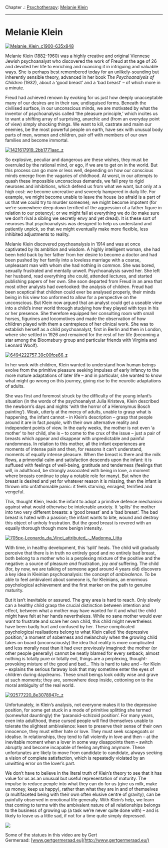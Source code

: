 Chapter .: [Psychotherapy](https://www.theschooloflife.com/thebookoflife/category/leisure/psychotherapy/): [Melanie Klein](https://www.theschooloflife.com/thebookoflife/the-great-psychoanalysts-melanie-klein/)

* * *

# Melanie Klein

[![Melanie_Klein_c1900-635x848](https://www.theschooloflife.com/thebookoflife/wp-content/uploads/2014/11/Melanie_Klein_c1900-635x848.jpg)](http://www.thebookoflife.org/wp-content/uploads/2014/11/Melanie_Klein_c1900-635x848.jpg)

Melanie Klein (1882-1960) was a highly creative and original Viennese Jewish psychoanalyst who discovered the work of Freud at the age of 26 and devoted her life to enriching and nuancing it in intriguing and valuable ways. She is perhaps best remembered today for an unlikely-sounding but inherently sensible theory, advanced in her book _The Psychoanalysis of Children_ (1932), about a ‘good breast’ and a ‘bad breast’ – of which more in a minute.

Freud had achieved renown by evoking for us just how deeply unacceptable many of our desires are in their raw, undisguised forms. Beneath the civilised surface, in our unconscious minds, we are motivated by what the inventor of psychoanalysis called ‘the pleasure principle,’ which incites us to want a shifting array of surprising, anarchic and (from an everyday point of view) simply shocking things. We want to kill, castrate and maim our enemies, be the most powerful people on earth, have sex with unusual body parts of men, women and children, pair off with members of our own families and become immortal.

[![1421617919_2bb1771aac_z](https://www.theschooloflife.com/thebookoflife/wp-content/uploads/2014/11/1421617919_2bb1771aac_z.jpg)](http://www.thebookoflife.org/wp-content/uploads/2014/11/1421617919_2bb1771aac_z.jpg)

So explosive, peculiar and dangerous are these wishes, they must be overruled by the rational mind, or ego, if we are to get on in the world. But this process can go more or less well, depending on how our conscious minds emerge from the vagaries of childhood. At worst, in our attempts to quash these impossible unconscious demands, we fall prey to rigid neuroses and inhibitions, which defend us from what we want, but only at a high cost: we become uncreative and severely hampered in daily life. For example, we might become unable to leave the house (so afraid is a part of us that we could try to murder someone); we might become impotent (for we’re somewhere deep down terrified of the aggression of a father figure in relation to our potency); or we might fail at everything we do (to make sure we don’t rival a sibling we secretly envy and yet dread). It is these sort of neuroses that psychoanalysis was designed to help us understand and patiently unpick, so that we might eventually make more flexible, less inhibited adjustments to reality.

Melanie Klein discovered psychoanalysis in 1914 and was at once captivated by its ambition and wisdom. A highly intelligent woman, she had been held back by her father from her desire to become a doctor and had been pushed by her family into a loveless marriage with a coarse, unpleasant man with whom she had nothing in common. She was bored, sexually frustrated and mentally unwell. Psychoanalysis saved her. She left her husband, read everything she could, attended lectures, and started publishing papers of her own. She soon departed from Freud in an area that most other analysts had overlooked: the analysis of children. Freud had been sceptical that children could ever be analysed properly, their minds being in his view too unformed to allow for a perspective on the unconscious. But Klein now argued that an analyst could get a useable view into a child’s inner world through studying how they played with toys in his or her presence. She therefore equipped her consulting room with small horses, figurines and locomotives and made the observation of how children played with them a centrepiece of her clinical work. She was to establish herself as a child psychoanalyst, first in Berlin and then in London, where she settled in 1926 and remained for the rest of her life (becoming a star among the Bloomsbury group and particular friends with Virginia and Leonard Woolf).

[![6494222757_39c00fce66_z](https://www.theschooloflife.com/thebookoflife/wp-content/uploads/2014/11/6494222757_39c00fce66_z.jpg)](http://www.thebookoflife.org/wp-content/uploads/2014/11/6494222757_39c00fce66_z.jpg)

In her work with children, Klein wanted to understand how human beings evolve from the primitive pleasure seeking impulses of early infancy to the more mature adaptations of later life – and in particular, she wanted to know what might go wrong on this journey, giving rise to the neurotic adaptations of adults.

She was first and foremost struck by the difficulty of the young infant’s situation (in the words of the psychoanalyst Julia Kristeva, Klein described the newborn’s days and nights ‘with the horror of a Hieronymus Bosch painting’). Weak, utterly at the mercy of adults, unable to grasp what is happening, the infant cannot – in Klein’s description – grasp that people around it are in fact _people_, with their own alternative reality and independent points of view. In the early weeks, the mother is not even ‘a mother’ to her child, she is – to come to the crux of the issue – just a pair of breasts which appear and disappear with unpredictable and painful randomness. In relation to this mother, all the infant experiences are moments of intense pain and then, for reasons it can’t understand, moments of equally intense pleasure. When the breast is there and the milk flows, a primordial calm and satisfaction descends upon the infant: it is suffused with feelings of well-being, gratitude and tenderness (feelings that will, in adulthood, be strongly associated with being in love, a moment where breasts continue to play a notable role for many). But when the breast is desired and yet for whatever reason it is missing, then the infant is thrown into unfathomable panic: it feels starving, enraged, terrified and vengeful.&nbsp;

This, thought Klein, leads the infant to adopt a primitive defence mechanism against what would otherwise be intolerable anxiety. It ‘splits’ the mother into two very different breasts: a ‘good breast’ and a ‘bad breast’. The bad breast is hated with a passion; the infant wants to bite, wound and destroy this object of unholy frustration. But the good breast is revered with an equally thorough though more benign intensity.&nbsp;

[![705px-Leonardo_da_Vinci_attributed_-_Madonna_Litta](https://www.theschooloflife.com/thebookoflife/wp-content/uploads/2014/11/705px-Leonardo_da_Vinci_attributed_-_Madonna_Litta.jpg)](http://www.thebookoflife.org/wp-content/uploads/2014/11/705px-Leonardo_da_Vinci_attributed_-_Madonna_Litta.jpg)

With time, in healthy development, this ‘split’ heals. The child will gradually perceive that there is in truth no entirely good and no entirely bad breast, both belong to a mother who is a perplexing mixture of the positive and the negative: a source of pleasure _and_ frustration, joy _and_ suffering. The child (for, by now, we are talking of someone aged around 4 years old) discovers a key idea in Kleinian psychoanalysis: the concept of _ambivalence_. To be able to feel ambivalent about someone is, for Kleinians, an enormous psychological achievement and the first marker on the path to genuine maturity.&nbsp;

But it isn’t inevitable or assured. The grey area is hard to reach. Only slowly can a healthy child grasp the crucial distinction between intention and effect, between what a mother may have wanted for it and what the child might have felt at her hands nevertheless. While no sane mother would ever want to frustrate and scare her own child, this child might nevertheless have been badly hurt and confused by her. These complicated psychological realisations belong to what Klein called ‘the depressive position,’ a moment of soberness and melancholy when the growing child takes on board (unconsciously) the idea that reality is more complicated and less morally neat than it had ever previously imagined: the mother (or other people generally) cannot be neatly blamed for every setback; almost nothing is totally pure or totally evil, things are a perplexing, thought-provoking mixture of the good and bad… This is hard to take and – for Klein – explains the serious faraway look that may sometime enter the eyes of children during daydreams. These small beings look oddly wise and grave at such moments; they are, somewhere deep inside, cottoning on to the moral ambiguity of the real world.

[![92577220_8e3078947c_z](https://www.theschooloflife.com/thebookoflife/wp-content/uploads/2014/11/92577220_8e3078947c_z.jpg)](http://www.thebookoflife.org/wp-content/uploads/2014/11/92577220_8e3078947c_z.jpg)

Unfortunately, in Klein’s analysis, not everyone makes it to the depressive position, for some get stuck in a mode of primitive splitting she termed (somewhat dauntingly) the ‘paranoid-schizoid position’. For many years, even into adulthood, these cursed people will find themselves unable to tolerate the slightest ambivalence: keen to preserve their sense of their own innocence, they must either hate or love. They must seek scapegoats or idealise. In relationships, they tend to fall violently in love and then – at the inevitable moment when a lover in some way disappoints them – switch abruptly and become incapable of feeling anything anymore. These unfortunates are likely to move from candidate to candidate, always seeking a vision of complete satisfaction, which is repeatedly violated by an unwitting error on the lover’s part.

We don’t have to believe in the literal truth of Klein’s theory to see that it has value for us as an unusual but useful representation of maturity. The impulse to reduce people into what they can do for us (give us milk, make us money, keep us happy), rather than what they are in and of themselves (a multifaceted being with their own often elusive centre of gravity), can be painfully observed in emotional life generally. With Klein’s help, we learn that coming to terms with the ambivalent nature of all relationships belongs to the business of growing up (a task we’re never quite done with) – and is likely to leave us a little sad, if not for a time quite simply depressed.

[![](https://img.youtube.com/vi/HU3iSW6WTo8/0.jpg)](//www.youtube.com/embed/HU3iSW6WTo8 '')

Some of the statues in this video are by Gert Germeraad:&nbsp;[www.gertgermeraad.eu](http://www.gertgermeraad.eu/)
